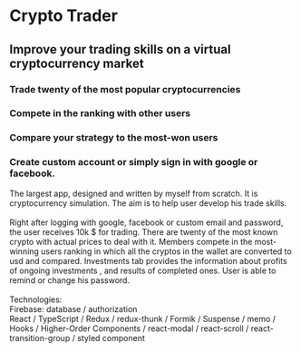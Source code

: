 # Crypto Trader

## Improve your trading skills on a virtual cryptocurrency market

### Trade twenty of the most popular cryptocurrencies

### Compete in the ranking with other users

### Compare your strategy to the most-won users

### Create custom account or simply sign in with google or facebook.

The largest app, designed and written by myself from scratch. It is cryptocurrency simulation. The aim is to help user develop his trade skills. 
<br/><br/>
Right after logging with google, facebook or custom email and password, the user receives 10k $ for trading. There are twenty of the most known crypto with actual prices to deal with it. Members compete in the most-winning users ranking in which all the cryptos in the wallet are converted to usd and compared. Investments tab provides the information about profits of ongoing investments , and results of completed ones. User is able to remind or change his password.
<br/><br/>
Technologies:
<br/>
Firebase: database / authorization 
<br/>
React  / TypeScript / Redux / redux-thunk / Formik / Suspense / memo / Hooks / Higher-Order Components / react-modal / react-scroll / react-transition-group / styled component 


